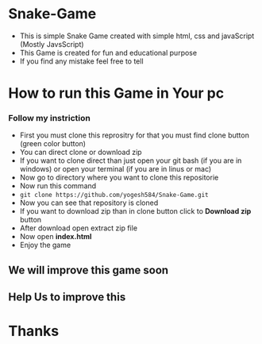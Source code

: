# Snake-Game
  - This is simple Snake Game created with simple html, css and javaScript (Mostly JavsScript)
  - This Game is created for fun and educational purpose 
  - If you find any mistake feel free to tell
  
# How to run this Game in Your pc 
  ### Follow my instriction 
  - First you must clone this reprositry for that you must find clone button (green color button)
  - You can direct clone or download zip
  - If you want to clone direct than just open your git bash (if you are in windows) or open your terminal (if you are in linus or mac) 
  - Now go to directory where you want to clone this repositorie
  - Now run this command
  - ``` git clone https://github.com/yogesh584/Snake-Game.git ```
  - Now you can see that repository is cloned 
  - If you want to download zip than in clone button click to **Download zip** button
  - After download open extract zip file 
  - Now open **index.html** 
  - Enjoy the game
  
 ## We will improve this game soon 
 ## Help Us to improve this 
 # Thanks
